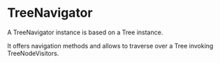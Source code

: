 # TreeNavigator #

A TreeNavigator instance is based on a Tree instance.

It offers navigation methods and allows to traverse over a Tree invoking TreeNodeVisitors.